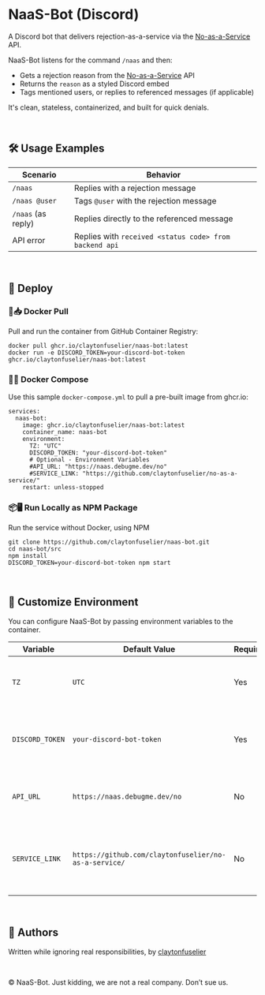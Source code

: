 # NaaS-Bot (Discord)

A Discord bot that delivers rejection-as-a-service via the [No-as-a-Service](https://github.com/claytonfuselier/no-as-a-service) API.

NaaS-Bot listens for the command `/naas` and then:

* Gets a rejection reason from the [No-as-a-Service](https://github.com/claytonfuselier/no-as-a-service) API
* Returns the `reason` as a styled Discord embed
* Tags mentioned users, or replies to referenced messages (if applicable)

It's clean, stateless, containerized, and built for quick denials.

<br>

## 🛠 Usage Examples

| Scenario           | Behavior                                               |
| ------------------ | ------------------------------------------------------ |
| `/naas`            | Replies with a rejection message                       |
| `/naas @user`      | Tags `@user` with the rejection message                |
| `/naas` (as reply) | Replies directly to the referenced message             |
| API error          | Replies with `received <status code> from backend api` |

<br>

## 🚀 Deploy

### 🐳📥 Docker Pull
Pull and run the container from GitHub Container Registry:
```
docker pull ghcr.io/claytonfuselier/naas-bot:latest
docker run -e DISCORD_TOKEN=your-discord-bot-token ghcr.io/claytonfuselier/naas-bot:latest
```

### 🐳🧩 Docker Compose
Use this sample `docker-compose.yml` to pull a pre-built image from ghcr.io:
```
services:
  naas-bot:
    image: ghcr.io/claytonfuselier/naas-bot:latest
    container_name: naas-bot
    environment:
      TZ: "UTC"
      DISCORD_TOKEN: "your-discord-bot-token"
      # Optional - Environment Variables
      #API_URL: "https://naas.debugme.dev/no"
      #SERVICE_LINK: "https://github.com/claytonfuselier/no-as-a-service/"
    restart: unless-stopped
```

### 📦🖥️ Run Locally as NPM Package
Run the service without Docker, using NPM
```
git clone https://github.com/claytonfuselier/naas-bot.git
cd naas-bot/src
npm install
DISCORD_TOKEN=your-discord-bot-token npm start
```

<br>

## 🧰 Customize Environment
You can configure NaaS-Bot by passing environment variables to the container.

| Variable        | Default Value                                         | Required | Description                                                   |
|-----------------|-------------------------------------------------------|----------|---------------------------------------------------------------|
| `TZ`            | `UTC`                                                 | Yes      | Timezone for all time-based operations and logs.              |              |
| `DISCORD_TOKEN` | `your-discord-bot-token`                              | Yes      | The bot token used to authenticate with the Discord API.      |
| `API_URL`       | `https://naas.debugme.dev/no`                         | No       | The full URL to your No-as-a-Service API endpoint.            |
| `SERVICE_LINK`  | `https://github.com/claytonfuselier/no-as-a-service/` | No       | Link displayed in embed footer; branding for No-as-a-Service. |

<br>

## 👤 Authors
Written while ignoring real responsibilities, by [claytonfuselier](https://github.com/claytonfuselier)

<br>

© NaaS-Bot. Just kidding, we are not a real company. Don’t sue us.
